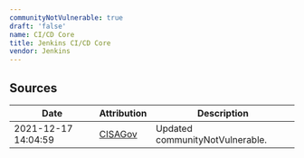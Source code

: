 ```yaml
---
communityNotVulnerable: true
draft: 'false'
name: CI/CD Core
title: Jenkins CI/CD Core
vendor: Jenkins
---
```





## Sources
| Date | Attribution | Description |
| --- | --- | --- |
| 2021-12-17 14:04:59 | [CISAGov](https://raw.githubusercontent.com/cisagov/log4j-affected-db/develop/README.md) | Updated communityNotVulnerable.  |
